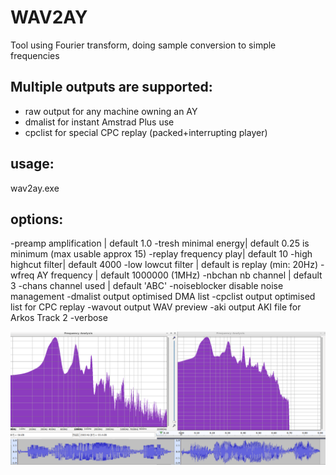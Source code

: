# WAV2AY
Tool using Fourier transform, doing sample conversion to simple frequencies

## Multiple outputs are supported:
- raw output for any machine owning an AY
- dmalist for instant Amstrad Plus use
- cpclist for special CPC replay (packed+interrupting player)


## usage:

wav2ay.exe <wavfile> <options>

## options:
-preamp <value>  amplification | default 1.0
-tresh  <value>  minimal energy| default 0.25 is minimum (max usable approx 15)
-replay <value>  frequency play| default 10
-high   <value>  highcut filter| default 4000
-low    <value>  lowcut filter | default is replay (min: 20Hz)
-wfreq  <value>  AY frequency  | default 1000000 (1MHz)
-nbchan <value>  nb channel    | default 3
-chans  <value>  channel used  | default 'ABC'
-noiseblocker    disable noise management
-dmalist         output optimised DMA list
-cpclist         output optimised list for CPC replay
-wavout <file>   output WAV preview
-aki    <file>   output AKI file for Arkos Track 2
-verbose

![Street Fighter 2 Adoken conversion](https://github.com/EdouardBERGE/wav2ay/blob/main/mimic.png)
